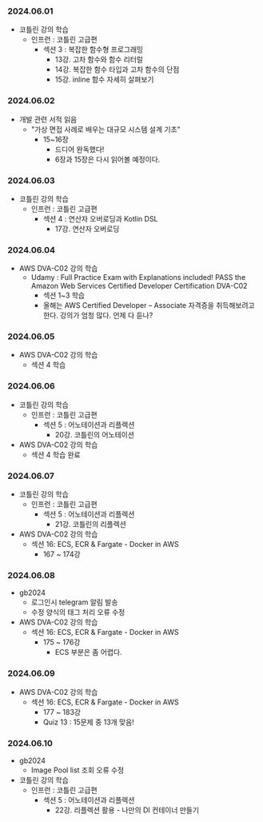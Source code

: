 ### 2024.06.01
- 코틀린 강의 학습
  - 인프런 : 코틀린 고급편
    - 섹션 3 : 복잡한 함수형 프로그래밍
      - 13강. 고차 함수와 함수 리터럴
      - 14강. 복잡한 함수 타입과 고차 함수의 단점
      - 15강. inline 함수 자세히 살펴보기

### 2024.06.02
- 개발 관련 서적 읽음
  - "가상 면접 사례로 배우는 대규모 시스템 설계 기초"
    - 15~16장
      - 드디어 완독했다!
      - 6장과 15장은 다시 읽어볼 예정이다.

### 2024.06.03
- 코틀린 강의 학습
  - 인프런 : 코틀린 고급편
    - 섹션 4 : 연산자 오버로딩과 Kotlin DSL
      - 17강. 연산자 오버로딩

### 2024.06.04
- AWS DVA-C02 강의 학습
  - Udamy : Full Practice Exam with Explanations included! PASS the Amazon Web Services Certified Developer Certification DVA-C02
    - 섹션 1~3 학습
    - 올해는 AWS Certified Developer – Associate 자격증을 취득해보려고 한다. 강의가 엄청 많다. 언제 다 듣나?

### 2024.06.05
- AWS DVA-C02 강의 학습
  - 섹션 4 학습

### 2024.06.06
- 코틀린 강의 학습
  - 인프런 : 코틀린 고급편
    - 섹션 5 : 어노테이션과 리플렉션
      - 20강. 코틀린의 어노테이션
- AWS DVA-C02 강의 학습
  - 섹션 4 학습 완료

### 2024.06.07
- 코틀린 강의 학습
  - 인프런 : 코틀린 고급편
    - 섹션 5 : 어노테이션과 리플렉션
      - 21강. 코틀린의 리플렉션
- AWS DVA-C02 강의 학습
  - 섹션 16: ECS, ECR & Fargate - Docker in AWS
    - 167 ~ 174강

### 2024.06.08
- gb2024
  - 로그인시 telegram 알림 발송
  - 수정 양식의 태그 처리 오류 수정
- AWS DVA-C02 강의 학습
  - 섹션 16: ECS, ECR & Fargate - Docker in AWS
    - 175 ~ 176강
      - ECS 부분은 좀 어렵다.

### 2024.06.09
- AWS DVA-C02 강의 학습
  - 섹션 16: ECS, ECR & Fargate - Docker in AWS
    - 177 ~ 183강
    - Quiz 13 : 15문제 중 13개 맞음!

### 2024.06.10
- gb2024
  - Image Pool list 조회 오류 수정
- 코틀린 강의 학습
  - 인프런 : 코틀린 고급편
    - 섹션 5 : 어노테이션과 리플렉션
      - 22강. 리플렉션 활용 - 나만의 DI 컨테이너 만들기
